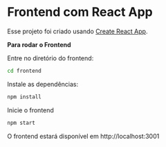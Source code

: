 # Frontend com React App
Esse projeto foi criado usando [Create React App](https://github.com/facebook/create-react-app).

**Para rodar o Frontend**

Entre no diretório do frontend:
```bash
cd frontend
```
Instale as dependências:
```bash
npm install
```
Inicie o frontend
```bash
npm start
```
O frontend estará disponível em http://localhost:3001 

